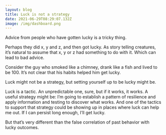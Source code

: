 ```yaml
---
layout: blog
title: Luck is not a strategy
date: 2021-06-29T08:29:07.132Z
image: /img/dashboard.png
---
```

Advice from people who have gotten lucky is a tricky thing.

Perhaps they did x, y and z, and then got lucky. As story telling creatures, it’s natural to assume that x, y or z had something to do with it. Which can lead to bad advice.

Consider the guy who smoked like a chimney, drank like a fish and lived to be 100. It’s not clear that his habits helped him get lucky.

Luck might not be a strategy, but setting yourself up to be lucky might be.

Luck is a tactic. An unpredictable one, sure, but if it works, it works. A useful strategy might be: I’m going to establish a pattern of resilience and apply information and testing to discover what works. And one of the tactics to support that strategy could be showing up in places where luck can help me out. If I can persist long enough, I’ll get lucky.

But that’s very different than the false correlation of past behavior with lucky outcomes.